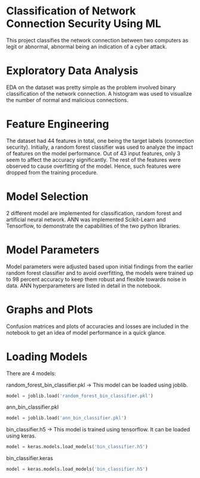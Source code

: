 # Classification of Network Connection Security Using ML
This project classifies the network connection between two computers as legit or abnormal, abnormal being an indication of a cyber attack.
# Exploratory Data Analysis
EDA on the dataset was pretty simple as the problem involved binary classification of the network connection. A histogram was used to visualize the number of normal and malicious connections.
# Feature Engineering
The dataset had 44 features in total, one being the target labels (connection security). Initially, a random forest classifier was used to analyze the impact of features on the model performance. Out of 43 input features, only 3 seem to affect the accuracy significantly. The rest of the features were observed to cause overfitting of the model. Hence, such features were dropped from the training procedure.
# Model Selection
2 different model are implemented for classification, random forest and artificial neural network. ANN was implemented Scikit-Learn and Tensorflow, to demonstrate the capabilities of the two python libraries.
# Model Parameters
Model parameters were adjusted based upon initial findings from the earlier random forest classifier and to avoid overfitting, the models were trained up to 98 percent accuracy to keep them robust and flexible towards noise in data. ANN hyperparameters are listed in detail in the notebook.
# Graphs and Plots
Confusion matrices and plots of accuracies and losses are included in the notebook to get an idea of model performance in a quick glance.
# Loading Models
There are 4 models:

random_forest_bin_classifier.pkl -> This model can be loaded using joblib.  
```python
model = joblib.load('random_forest_bin_classifier.pkl')
```

ann_bin_classifier.pkl  
```python
model = joblib.load('ann_bin_classifier.pkl')
```

bin_classifier.h5 -> This model is trained using tensorflow. It can be loaded using keras.  
```python
model = keras.models.load_models('bin_classifier.h5')
```
bin_classifier.keras 
```python 
model = keras.models.load_models('bin_classifier.h5')
```